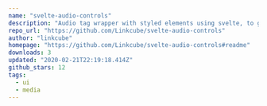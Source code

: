 ```yaml
---
name: "svelte-audio-controls"
description: "Audio tag wrapper with styled elements using svelte, to give the same experience across browsers."
repo_url: "https://github.com/Linkcube/svelte-audio-controls"
author: "linkcube"
homepage: "https://github.com/Linkcube/svelte-audio-controls#readme"
downloads: 3
updated: "2020-02-21T22:19:18.414Z"
github_stars: 12
tags: 
  - ui
  - media
---
```

